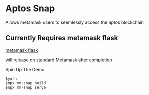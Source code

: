 # Aptos Snap
Allows metamask users to seemlessly access the aptos blockchain

## Currently Requires metamask flask
[metamask flask](https://metamask.io/flask/)

will release on standard Metamask after completion

Spin Up The Demo

```
$yarn
$npx mm-snap build
$npx mm-snap serve
```
